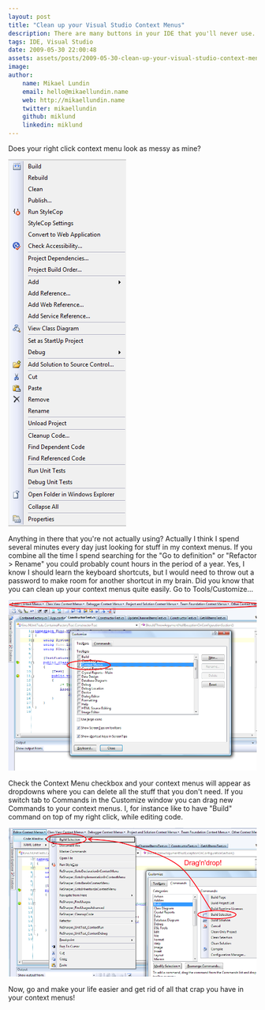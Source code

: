 ```yaml
---
layout: post
title: "Clean up your Visual Studio Context Menus"
description: There are many buttons in your IDE that you'll never use. Instead of having them clutter up your workspace you should remove them and in the process become much more efficient.
tags: IDE, Visual Studio
date: 2009-05-30 22:00:48
assets: assets/posts/2009-05-30-clean-up-your-visual-studio-context-menus
image: 
author: 
    name: Mikael Lundin
    email: hello@mikaellundin.name 
    web: http://mikaellundin.name
    twitter: mikaellundin
    github: miklund
    linkedin: miklund                    
---
```


Does your right click context menu look as messy as mine?

![Visual Studio Context Menu](/assets/posts/2009-05-31-clean-up-your-visual-studio-context-menus/context_menu.png)

Anything in there that you're not actually using?  Actually I think I spend several minutes every day just looking for stuff in my context menus. If you combine all the time I spend searching for the "Go to definition" or "Refactor > Rename" you could probably count hours in the period of a year. Yes, I know I should learn the keyboard shortcuts, but I would need to throw out a password to make room for another shortcut in my brain.  Did you know that you can clean up your context menus quite easily. Go to Tools/Customize...

![Customize Visual Studio Context Menus](/assets/posts/2009-05-31-clean-up-your-visual-studio-context-menus/customize_context_menus.png)

Check the Context Menu checkbox and your context menus will appear as dropdowns where you can delete all the stuff that you don't need. If you switch tab to Commands in the Customize window you can drag new Commands to your context menus. I, for instance like to have "Build" command on top of my right click, while editing code.

![Customize context menus add build](/assets/posts/2009-05-31-clean-up-your-visual-studio-context-menus/customize_context_menus_add_build1.png)

Now, go and make your life easier and get rid of all that crap you have in your context menus!

